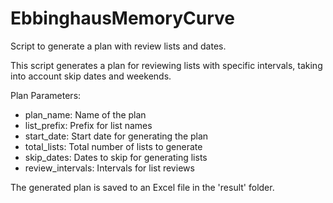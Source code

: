 # EbbinghausMemoryCurve
Script to generate a plan with review lists and dates.

This script generates a plan for reviewing lists with specific intervals,
taking into account skip dates and weekends.

Plan Parameters:
- plan_name: Name of the plan
- list_prefix: Prefix for list names
- start_date: Start date for generating the plan
- total_lists: Total number of lists to generate
- skip_dates: Dates to skip for generating lists
- review_intervals: Intervals for list reviews

The generated plan is saved to an Excel file in the 'result' folder.
